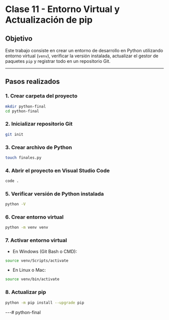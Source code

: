 # Clase 11 - Entorno Virtual  y Actualización de pip

## Objetivo

Este trabajo consiste en crear un entorno de desarrollo en Python utilizando entorno virtual (`venv`), verificar la versión instalada, actualizar el gestor de paquetes `pip` y registrar todo en un repositorio Git.

---

## Pasos realizados

### 1. Crear carpeta del proyecto
```bash
mkdir python-final
cd python-final
```

### 2. Inicializar repositorio Git
```bash
git init
```

### 3. Crear archivo de Python
```bash
touch finales.py
```

### 4. Abrir el proyecto en Visual Studio Code
```bash
code .
```

### 5. Verificar versión de Python instalada
```bash
python -V
```

### 6. Crear entorno virtual
```bash
python -m venv venv
```

### 7. Activar entorno virtual
- En Windows (Git Bash o CMD):
```bash
source venv/Scripts/activate
```

- En Linux o Mac:
```bash
source venv/bin/activate
```

### 8. Actualizar pip
```bash
python -m pip install --upgrade pip
```

---# python-final
